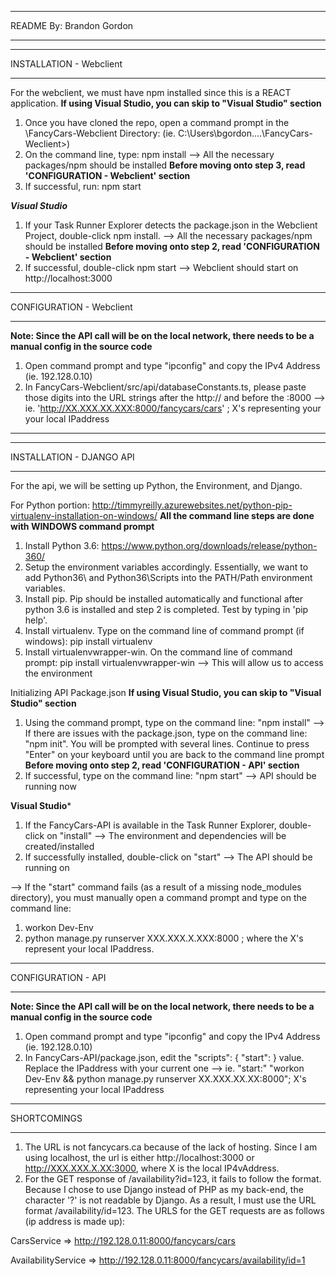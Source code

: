 ************************
README
By: Brandon Gordon
************************

*************************
INSTALLATION - Webclient
*************************
For the webclient, we must have npm installed since this is a REACT application.
**If using Visual Studio, you can skip to "Visual Studio" section**

1. Once you have cloned the repo, open a command prompt in the \FancyCars-Webclient Directory: 
(ie. C:\Users\bgordon\....\FancyCars-Weclient>)
2. On the command line, type: npm install
--> All the necessary packages/npm should be installed
**Before moving onto step 3, read 'CONFIGURATION - Webclient' section**
3. If successful, run: npm start

***Visual Studio***
1. If your Task Runner Explorer detects the package.json in the Webclient Project, double-click npm install.
--> All the necessary packages/npm should be installed
**Before moving onto step 2, read 'CONFIGURATION - Webclient' section**
2. If successful, double-click npm start
--> Webclient should start on http://localhost:3000

**************************
CONFIGURATION - Webclient
**************************
**Note: Since the API call will be on the local network, there needs to be a manual config in the source code**
1. Open command prompt and type "ipconfig" and copy the IPv4 Address (ie. 192.128.0.10)
2. In FancyCars-Webclient/src/api/databaseConstants.ts, please paste those digits into the URL strings after the http:// and before the :8000 
--> ie. 'http://XX.XXX.XX.XXX:8000/fancycars/cars' ; X's representing your your local IPaddress

-------------------------------------------------------------------------------------------------------------------------------------------

**************************
INSTALLATION - DJANGO API
**************************
For the api, we will be setting up Python, the Environment, and Django.

For Python portion: http://timmyreilly.azurewebsites.net/python-pip-virtualenv-installation-on-windows/
**All the command line steps are done with WINDOWS command prompt**

1. Install Python 3.6: https://www.python.org/downloads/release/python-360/
2. Setup the environment variables accordingly. Essentially, we want to add Python36\ and Python36\Scripts into the PATH/Path environment variables.
3. Install pip. Pip should be installed automatically and functional after python 3.6 is installed and step 2 is completed. Test by typing in 'pip help'.
4. Install virtualenv. Type on the command line of command prompt (if windows): pip install virtualenv
5. Install virtualenvwrapper-win. On the command line of command prompt: pip install virtualenvwrapper-win 
--> This will allow us to access the environment

Initializing API Package.json
**If using Visual Studio, you can skip to "Visual Studio" section**
1. Using the command prompt, type on the command line: "npm install"
--> If there are issues with the package.json, type on the command line: "npm init". You will be prompted with several lines. Continue to press "Enter" on your keyboard until you are back to the command line prompt
**Before moving onto step 2, read 'CONFIGURATION - API' section**
2. If successful, type on the command line: "npm start"
--> API should be running now

**Visual Studio***
1. If the FancyCars-API is available in the Task Runner Explorer, double-click on "install"
--> The environment and dependencies will be created/installed
2. If successfully installed, double-click on "start"
--> The API should be running on 

--> If the "start" command fails (as a result of a missing node_modules directory), you must manually open a command prompt and type on the command line:

1) workon Dev-Env
2) python manage.py runserver XXX.XXX.X.XXX:8000 ; where the X's represent your local IPaddress.



**********************
CONFIGURATION - API
**********************
**Note: Since the API call will be on the local network, there needs to be a manual config in the source code**
1. Open command prompt and type "ipconfig" and copy the IPv4 Address (ie. 192.128.0.10)
2. In FancyCars-API/package.json, edit the "scripts": { "start": } value. Replace the IPaddress with your current one
--> ie. "start:" "workon Dev-Env && python manage.py runserver XX.XXX.XX.XX:8000"; X's representing your local IPaddress

********************
SHORTCOMINGS
********************
1. The URL is not fancycars.ca because of the lack of hosting. Since I am using localhost, the url is either http://localhost:3000 or http://XXX.XXX.X.XX:3000, where X is the local IP4vAddress.
2. For the GET response of /availability?id=123, it fails to follow the format. Because I chose to use Django instead of PHP as my back-end, the character '?' is not readable by Django. As a result, I must use the URL format /availability/id=123.
The URLS for the GET requests are as follows (ip address is made up):

CarsService => http://192.128.0.11:8000/fancycars/cars

AvailabilityService => http://192.128.0.11:8000/fancycars/availability/id=1
